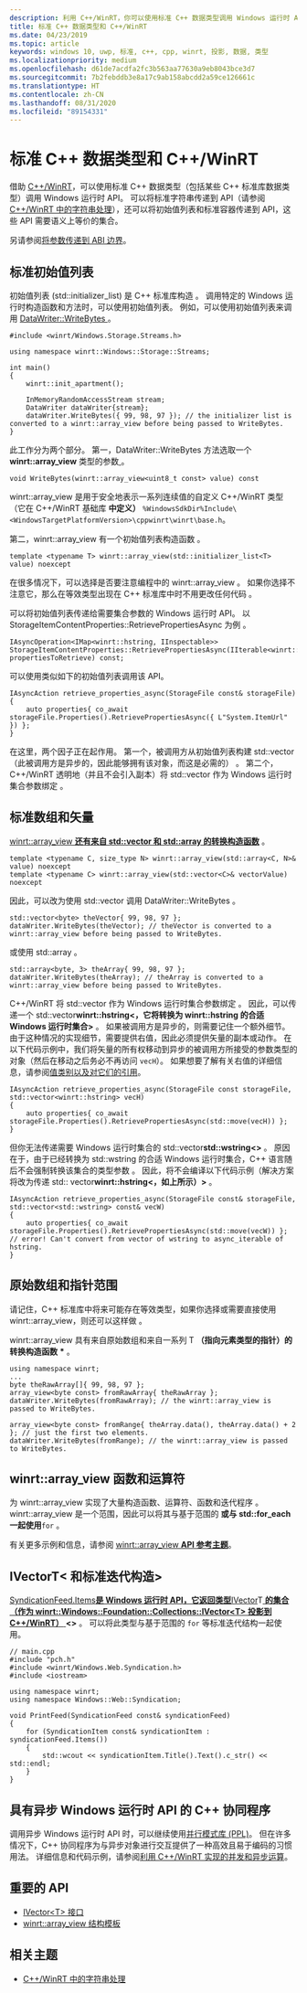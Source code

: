 ```yaml
---
description: 利用 C++/WinRT，你可以使用标准 C++ 数据类型调用 Windows 运行时 API。
title: 标准 C++ 数据类型和 C++/WinRT
ms.date: 04/23/2019
ms.topic: article
keywords: windows 10, uwp, 标准, c++, cpp, winrt, 投影, 数据, 类型
ms.localizationpriority: medium
ms.openlocfilehash: d61de7acdfa2fc3b563aa77630a9eb8043bce3d7
ms.sourcegitcommit: 7b2febddb3e8a17c9ab158abcdd2a59ce126661c
ms.translationtype: HT
ms.contentlocale: zh-CN
ms.lasthandoff: 08/31/2020
ms.locfileid: "89154331"
---
```

# <a name="standard-c-data-types-and-cwinrt"></a>标准 C++ 数据类型和 C++/WinRT

借助 [C++/WinRT](./intro-to-using-cpp-with-winrt.md)，可以使用标准 C++ 数据类型（包括某些 C++ 标准库数据类型）调用 Windows 运行时 API。 可以将标准字符串传递到 API（请参阅 [C++/WinRT 中的字符串处理](strings.md)），还可以将初始值列表和标准容器传递到 API，这些 API 需要语义上等价的集合。

另请参阅[将参数传递到 ABI 边界](./pass-parms-to-abi.md)。

## <a name="standard-initializer-lists"></a>标准初始值列表
初始值列表 (std::initializer_list) 是 C++ 标准库构造  。 调用特定的 Windows 运行时构造函数和方法时，可以使用初始值列表。 例如，可以使用初始值列表来调用 [DataWriter::WriteBytes  ](/uwp/api/windows.storage.streams.datawriter.writebytes)。

```cppwinrt
#include <winrt/Windows.Storage.Streams.h>

using namespace winrt::Windows::Storage::Streams;

int main()
{
    winrt::init_apartment();

    InMemoryRandomAccessStream stream;
    DataWriter dataWriter{stream};
    dataWriter.WriteBytes({ 99, 98, 97 }); // the initializer list is converted to a winrt::array_view before being passed to WriteBytes.
}
```

此工作分为两个部分。 第一，DataWriter::WriteBytes 方法选取一个 **winrt::array_view** 类型的参数[  ](/uwp/cpp-ref-for-winrt/array-view)。

```cppwinrt
void WriteBytes(winrt::array_view<uint8_t const> value) const
```

winrt::array_view 是用于安全地表示一系列连续值的自定义 C++/WinRT 类型（它在 C++/WinRT 基础库  **中定义）** `%WindowsSdkDir%Include\<WindowsTargetPlatformVersion>\cppwinrt\winrt\base.h`。

第二，winrt::array_view 有一个初始值列表构造函数  。

```cppwinrt
template <typename T> winrt::array_view(std::initializer_list<T> value) noexcept
```

在很多情况下，可以选择是否要注意编程中的 winrt::array_view  。 如果你选择不注意它，那么在等效类型出现在 C++ 标准库中时不用更改任何代码  。

可以将初始值列表传递给需要集合参数的 Windows 运行时 API。 以 StorageItemContentProperties::RetrievePropertiesAsync 为例  。

```cppwinrt
IAsyncOperation<IMap<winrt::hstring, IInspectable>> StorageItemContentProperties::RetrievePropertiesAsync(IIterable<winrt::hstring> propertiesToRetrieve) const;
```

可以使用类似如下的初始值列表调用该 API。

```cppwinrt
IAsyncAction retrieve_properties_async(StorageFile const& storageFile)
{
    auto properties{ co_await storageFile.Properties().RetrievePropertiesAsync({ L"System.ItemUrl" }) };
}
```

在这里，两个因子正在起作用。 第一个，被调用方从初始值列表构建 std::vector（此被调用方是异步的，因此能够拥有该对象，而这是必需的）  。 第二个，C++/WinRT 透明地（并且不会引入副本）将 std::vector 作为 Windows 运行时集合参数绑定  。

## <a name="standard-arrays-and-vectors"></a>标准数组和矢量
[winrt::array_view **还有来自 std::vector 和 std::array 的转换构造函数**](/uwp/cpp-ref-for-winrt/array-view)   。

```cppwinrt
template <typename C, size_type N> winrt::array_view(std::array<C, N>& value) noexcept
template <typename C> winrt::array_view(std::vector<C>& vectorValue) noexcept
```

因此，可以改为使用 std::vector 调用 DataWriter::WriteBytes   。

```cppwinrt
std::vector<byte> theVector{ 99, 98, 97 };
dataWriter.WriteBytes(theVector); // theVector is converted to a winrt::array_view before being passed to WriteBytes.
```

或使用 std::array  。

```cppwinrt
std::array<byte, 3> theArray{ 99, 98, 97 };
dataWriter.WriteBytes(theArray); // theArray is converted to a winrt::array_view before being passed to WriteBytes.
```

C++/WinRT 将 std::vector 作为 Windows 运行时集合参数绑定  。 因此，可以传递一个 std::vector**winrt::hstring&lt;，它将转换为 winrt::hstring 的合适 Windows 运行时集合&gt;**  。 如果被调用方是异步的，则需要记住一个额外细节。 由于这种情况的实现细节，需要提供右值，因此必须提供矢量的副本或动作。 在以下代码示例中，我们将矢量的所有权移动到异步的被调用方所接受的参数类型的对象（然后在移动之后务必不再访问 `vecH`）。 如果想要了解有关右值的详细信息，请参阅[值类别以及对它们的引用](cpp-value-categories.md)。

```cppwinrt
IAsyncAction retrieve_properties_async(StorageFile const storageFile, std::vector<winrt::hstring> vecH)
{
    auto properties{ co_await storageFile.Properties().RetrievePropertiesAsync(std::move(vecH)) };
}
```

但你无法传递需要 Windows 运行时集合的 std::vector**std::wstring&lt;&gt;** 。 原因在于，由于已经转换为 std::wstring 的合适 Windows 运行时集合，C++ 语言随后不会强制转换该集合的类型参数  。 因此，将不会编译以下代码示例（解决方案将改为传递 std:: vector**winrt::hstring&lt;，如上所示）&gt;** 。

```cppwinrt
IAsyncAction retrieve_properties_async(StorageFile const& storageFile, std::vector<std::wstring> const& vecW)
{
    auto properties{ co_await storageFile.Properties().RetrievePropertiesAsync(std::move(vecW)) }; // error! Can't convert from vector of wstring to async_iterable of hstring.
}
```

## <a name="raw-arrays-and-pointer-ranges"></a>原始数组和指针范围
请记住，C++ 标准库中将来可能存在等效类型，如果你选择或需要直接使用 winrt::array_view，则还可以这样做  。

winrt::array_view 具有来自原始数组和来自一系列 T **（指向元素类型的指针）的转换构造函数** **&ast;** 。

```cppwinrt
using namespace winrt;
...
byte theRawArray[]{ 99, 98, 97 };
array_view<byte const> fromRawArray{ theRawArray };
dataWriter.WriteBytes(fromRawArray); // the winrt::array_view is passed to WriteBytes.

array_view<byte const> fromRange{ theArray.data(), theArray.data() + 2 }; // just the first two elements.
dataWriter.WriteBytes(fromRange); // the winrt::array_view is passed to WriteBytes.
```

## <a name="winrtarray_view-functions-and-operators"></a>winrt::array_view 函数和运算符
为 winrt::array_view 实现了大量构造函数、运算符、函数和迭代程序  。 winrt::array_view 是一个范围，因此可以将其与基于范围的  **或与 std::for_each 一起使用**`for` 。

有关更多示例和信息，请参阅 [winrt::array_view **API 参考主题**](/uwp/cpp-ref-for-winrt/array-view)。

## <a name="ivectorlttgt-and-standard-iteration-constructs"></a>IVector**T&lt; 和标准迭代构造&gt;**
[SyndicationFeed.Items**是 Windows 运行时 API，它返回类型**IVector](/uwp/api/windows.web.syndication.syndicationfeed.items)T[ **的集合（作为 winrt::Windows::Foundation::Collections::IVector&lt;T&gt; 投影到 C++/WinRT）** ](/uwp/api/windows.foundation.collections.ivector_t_) **&lt;&gt;** 。 可以将此类型与基于范围的 `for` 等标准迭代结构一起使用。

```cppwinrt
// main.cpp
#include "pch.h"
#include <winrt/Windows.Web.Syndication.h>
#include <iostream>

using namespace winrt;
using namespace Windows::Web::Syndication;

void PrintFeed(SyndicationFeed const& syndicationFeed)
{
    for (SyndicationItem const& syndicationItem : syndicationFeed.Items())
    {
        std::wcout << syndicationItem.Title().Text().c_str() << std::endl;
    }
}
```

## <a name="c-coroutines-with-asynchronous-windows-runtime-apis"></a>具有异步 Windows 运行时 API 的 C++ 协同程序
调用异步 Windows 运行时 API 时，可以继续使用[并行模式库 (PPL)](/cpp/parallel/concrt/parallel-patterns-library-ppl)。 但在许多情况下，C++ 协同程序为与异步对象进行交互提供了一种高效且易于编码的习惯用法。 详细信息和代码示例，请参阅[利用 C++/WinRT 实现的并发和异步运算](concurrency.md)。

## <a name="important-apis"></a>重要的 API
* [IVector&lt;T&gt; 接口](/uwp/api/windows.foundation.collections.ivector_t_)
* [winrt::array_view 结构模板](/uwp/cpp-ref-for-winrt/array-view)

## <a name="related-topics"></a>相关主题
* [C++/WinRT 中的字符串处理](strings.md)